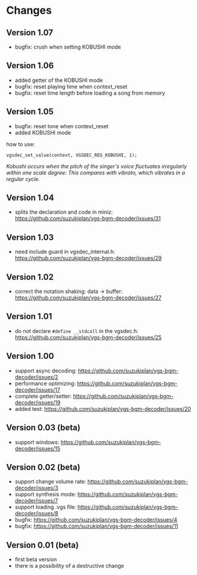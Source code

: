 # Changes

## Version 1.07
- bugfix: crush when setting KOBUSHI mode

## Version 1.06
- added getter of the KOBUSHI mode
- bugfix: reset playing time when context_reset
- bugfix: reset time length before loading a song from memory

## Version 1.05
- bugfix: reset tone when context_reset
- added KOBUSHI mode

how to use:
```
vgsdec_set_value(context, VGSDEC_REG_KOBUSHI, 1);
```

_Kobushi occurs when the pitch of the singer's voice fluctuates irregularly within one scale degree: This compares with vibrato, which vibrates in a regular cycle._

## Version 1.04
- splits the declaration and code in miniz: https://github.com/suzukiplan/vgs-bgm-decoder/issues/31

## Version 1.03
- need include guard in vgsdec_internal.h: https://github.com/suzukiplan/vgs-bgm-decoder/issues/29

## Version 1.02
- correct the notation shaking: data -> buffer: https://github.com/suzukiplan/vgs-bgm-decoder/issues/27

## Version 1.01
- do not declare `#define __stdcall` in the vgsdec.h: https://github.com/suzukiplan/vgs-bgm-decoder/issues/25

## Version 1.00
- support async decoding: https://github.com/suzukiplan/vgs-bgm-decoder/issues/2
- performance optimizing: https://github.com/suzukiplan/vgs-bgm-decoder/issues/17 
- complete getter/setter: https://github.com/suzukiplan/vgs-bgm-decoder/issues/19
- added test: https://github.com/suzukiplan/vgs-bgm-decoder/issues/20

## Version 0.03 (beta)
- support windows: https://github.com/suzukiplan/vgs-bgm-decoder/issues/15 

## Version 0.02 (beta)
- support change volume rate: https://github.com/suzukiplan/vgs-bgm-decoder/issues/3
- support synthesis mode: https://github.com/suzukiplan/vgs-bgm-decoder/issues/7
- support loading .vgs file: https://github.com/suzukiplan/vgs-bgm-decoder/issues/8
- bugfix: https://github.com/suzukiplan/vgs-bgm-decoder/issues/4
- bugfix: https://github.com/suzukiplan/vgs-bgm-decoder/issues/11

## Version 0.01 (beta)
- first beta version
- there is a possibility of a destructive change

